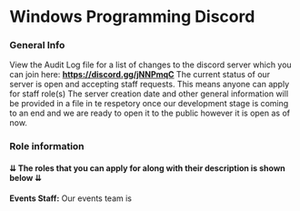 # Windows Programming Discord

### General Info
View the Audit Log file for a list of changes to the discord server which you can join here: **https://discord.gg/jNNPmqC**
The current status of our server is open and accepting staff requests. This means anyone can apply for staff role(s)
The server creation date and other general information will be provided in a file in te respetory once our development stage is coming to an end and we are ready to open it to the public however it is open as of now.

### Role information
#### ⇊ The roles that you can apply for along with their description is shown below ⇊
**Events Staff:** Our events team is 

